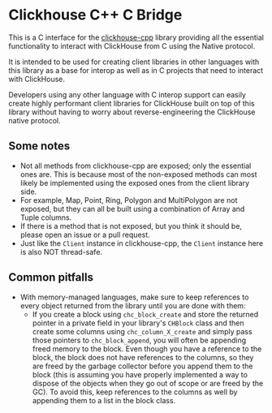 Clickhouse C++ C Bridge
========================
This is a C interface for the [clickhouse-cpp](https://github.com/ClickHouse/clickhouse-cpp) library providing all
the essential functionality to interact with ClickHouse from C using the Native protocol.

It is intended to be used for creating client libraries in other languages with this library as a base for interop
as well as in C projects that need to interact with ClickHouse.

Developers using any other language with C interop support can easily create highly performant client
libraries for ClickHouse built on top of this library without having to worry about reverse-engineering the ClickHouse
native protocol.

## Some notes

- Not all methods from clickhouse-cpp are exposed; only the essential ones are. This is because most of the
  non-exposed methods can most likely be implemented using the exposed ones from the client library side.
- For example, Map, Point, Ring, Polygon and MultiPolygon are not exposed, but they can all be built using a combination
  of Array and Tuple columns.
- If there is a method that is not exposed, but you think it should be, please open an issue or a pull request.
- Just like the `Client` instance in clickhouse-cpp, the `Client` instance here is also NOT thread-safe.

## Common pitfalls

- With memory-managed languages, make sure to keep references to every object returned from the library until you are
  done with them:
    - If you create a block using `chc_block_create` and store the returned pointer in a private field in
      your library's `CHBlock` class and then create some columns using `chc_column_X_create` and simply pass those
      pointers to `chc_block_append`, you will often be appending freed memory to the block. Even though you have a
      reference to the block, the block does not have references to the columns, so they are freed by the garbage
      collector before you append them to the block (this is assuming you have properly implemented a way to dispose of
      the objects when they go out of scope or are freed by the GC). To avoid this, keep references to the columns as
      well by appending them to a list in the block class.
